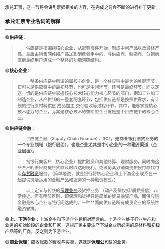 承兑汇票，这一节将会讲到票据相关的内容，在完成之前会不断的进行补丁更新。

### 承兑汇票专业名词的解释

---

:smile:**供应链**：

> &emsp;&emsp;供应链是指围绕核心企业，从配套零件开始，制成中间产品以及最终产品，最后由销售网络把产品送到消费者手中的、将供应商，制造商，分销商直到最终用户连成一个整体的功能网链结构。

:smile:**核心企业**：

> &emsp;&emsp;一整条供应链中所谓的属核心企业，是一个供应链中最为的关键环节，它可以是供应链中的最初环节，也可是中间环节，还可是最终环节。而决定这一切的是供应链中掌握核心技术核心能力核心环节的部门，例如工业加工制造企业，从产供销的一整套配套环节，包括供应链都是按照供需求，有计划的进行原材料供应 成品加工 交付验收等过程环节，其中，能够掌握核心技术能力的企业，尤其是核心技术的垄断型企业就是整个供应链中的核心企业。

:smile:**供应链金融**：

> &emsp;&emsp;供应链金融（Supply Chain Finance），SCF，**是商业银行信贷业务的一个专业领域（银行层面），也是企业尤其是中小企业的一种融资渠道（企业层面）。**
>
> &emsp;&emsp;指银行向客户（核心企业）提供融资和其他结算、理财服务，同时向这些客户的供应商提供贷款及时收达的便利，或者向其分销商提供预付款代付及[存货融资](https://baike.baidu.com/item/%E5%AD%98%E8%B4%A7%E8%9E%8D%E8%B5%84)服务。（简单地说，就是银行将核心企业和上下游企业联系在一起提供灵活运用的金融产品和服务的一种融资模式。）
>
> &emsp;&emsp;以上定义与传统的[保理业务](https://baike.baidu.com/item/%E4%BF%9D%E7%90%86%E4%B8%9A%E5%8A%A1)及货押业务 （动产及货权抵/质押授信）非常接近。但有明显区别，即保理和货押只是简单的贸易融资产品，而供应链金融是核心企业与银行间达成的，一种**面向供应链所有成员企业的系统性融资安排。

:smile:**上、下游企业**：上游企业和下游企业是相对而言的。上游企业处于行业生产和业务的初始阶段的企业和厂家，这些厂家主要生产下游企业所必需的原材料和初级产品等的厂商。反之则为下游企业。

:smile:**商业保理**：应收账款的催收与买卖，这就是**保理公司**做的业务。













